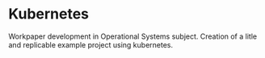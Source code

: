 # Kubernetes
Workpaper development in Operational Systems subject. Creation of a litle and replicable example project using kubernetes.
